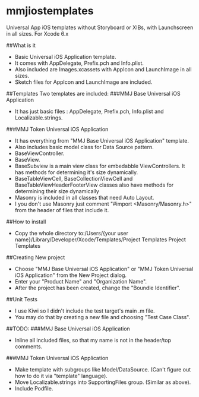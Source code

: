 # mmjiostemplates
Universal App iOS templates without Storyboard or XIBs, with Launchscreen in all sizes. For Xcode 6.x

##What is it
* Basic Universal iOS Application template.
* It comes with AppDelegate, Prefix.pch and Info.plist.
* Also included are Images.xcassets with AppIcon and LaunchImage in all sizes.
* Sketch files for AppIcon and LaunchImage are included.

##Templates
Two templates are included:
###MMJ Base Universal iOS Application
* It has just basic files : AppDelegate, Prefix.pch, Info.plist and Localizable.strings.

###MMJ Token Universal iOS Application
* It has everything from "MMJ Base Universal iOS Application" template.
* Also includes basic model class for Data Source pattern.
* BaseViewController.
* BaseView.
* BaseSubview is a main view class for embedabble ViewControllers. It has methods for determining it's size dynamically.
* BaseTableViewCell, BaseCollectionViewCell and BaseTableViewHeaderFooterView classes also have methods for determining their size dynamically
* Masonry is included in all classes that need Auto Layout. 
* I you don't use Masonry just comment "#import <Masonry/Masonry.h>" from the header of files that include it.


##How to install
* Copy the whole directory to:/Users/{your user name}/Library/Developer/Xcode/Templates/Project Templates
Project Templates

##Creating New project
* Choose "MMJ Base Universal iOS Application" or "MMJ Token Universal iOS Application" from the New Project dialog.
* Enter your "Product Name" and "Organization Name".
* After the project has been created, change the "Boundle Identifier".

##Unit Tests
* I use Kiwi so I didn't include the test target's main .m file.
* You may do that by creating a new file and choosing "Test Case Class". 


##TODO:
###MMJ Base Universal iOS Application
* Inline all included files, so that my name is not in the header/top comments.


###MMJ Token Universal iOS Application
* Make template with subgroups like Model/DataSource. (Can't figure out how to do it via "template" language).
* Move Localizable.strings into SupportingFiles group. (Similar as above).
* Include Podfile.
